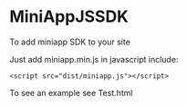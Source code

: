 # MiniAppJSSDK

To add miniapp SDK to your site

Just add miniapp.min.js in javascript include:

    <script src="dist/miniapp.js"></script>

To see an example see Test.html
